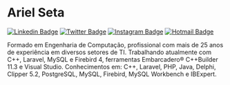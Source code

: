 
# Ariel Seta

[![Linkedin Badge](https://img.shields.io/badge/-Ariel%20Seta-6633cc?style=flat-square&logo=linkedin&logoColor=white&link=https://br.linkedin.com/in/arielseta/)](https://br.linkedin.com/in/arielseta/)
[![Twitter Badge](https://img.shields.io/badge/-arielseta-1DA1F2?style=flat-square&logo=twitter&logoColor=white&link=https://twitter.com/arielseta/)](https://twitter.com/arielseta/)
[![Instagram Badge](https://img.shields.io/badge/-arielseta-E1306C?style=flat-square&logo=instagram&logoColor=white&link=https://www.instagram.com/arielseta/)](https://www.instagram.com/arielseta/)
[![Hotmail Badge](https://img.shields.io/badge/-arielseta@hotmail.com-BB001B?style=flat-square&logo=microsoftoutlook&logoColor=white&link=mailto:arielseta@hotmail.com)](mailto:arielseta@hotmail.com)  

Formado em Engenharia de Computação, profissional com mais de 25 anos de experiência em diversos setores de TI.
Trabalhando atualmente com C++, Laravel, MySQL e Firebird 4, ferramentas Embarcadero® C++Builder 11.3 e Visual Studio.
Conhecimentos em: C++, Laravel, PHP, Java, Delphi, Clipper 5.2, PostgreSQL, MySQL, Firebird, MySQL Workbench e IBExpert.
